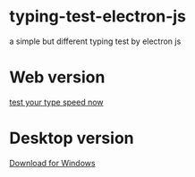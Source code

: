 # typing-test-electron-js
a simple but different typing test by electron js

# Web version
[test your type speed now](https://typing-test-electron.netlify.app/)
# Desktop version
[Download for Windows](https://github.com/MohammadGhajari/typing-test-electron-js/releases/tag/Sprint-1)
